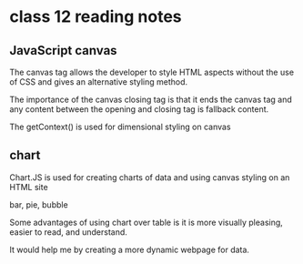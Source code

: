 # class 12 reading notes

## JavaScript canvas




The canvas tag allows the developer to style HTML aspects without the use of CSS and gives an alternative styling method.




The importance of the canvas closing tag is that it ends the canvas tag and any content between the opening and closing tag is fallback content.




The getContext() is used for dimensional styling on canvas




## chart




Chart.JS is used for creating charts of data and using canvas styling on an HTML site




bar, pie, bubble




Some advantages of using chart over table is it is more visually pleasing, easier to read, and understand.




It would help me by creating a more dynamic webpage for data. 